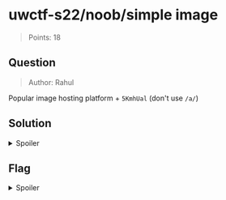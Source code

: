 # uwctf-s22/noob/simple image

> Points: 18

## Question

> Author: Rahul

Popular image hosting platform + `5KmhUal` (don't use `/a/`)

## Solution

<details>
  <summary>Spoiler</summary>

`5KmhUal` looks like a unique ID for an image, and the note about `/a/` hints that this ID will be used in a URL. One popular image hosting platform which uses URLs with IDs in them is Imgur, and indeed, https://imgur.com/5KmhUal is an image of what looks like a flag.

</details>

## Flag

<details>
  <summary>Spoiler</summary>

`uwctf{1m4g3h05t_1eddaec72a62ec26}`

</details>
